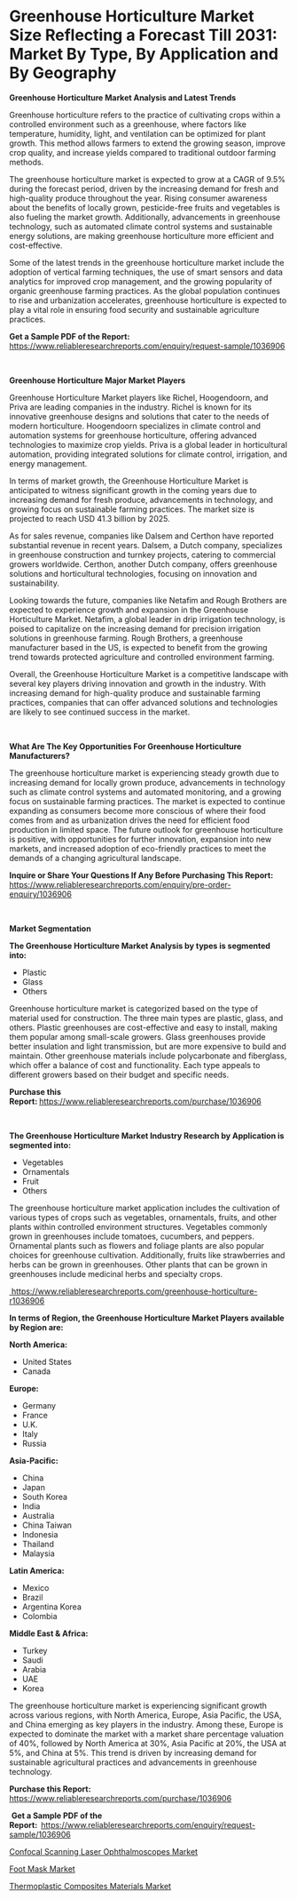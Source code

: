 <p><h1>Greenhouse Horticulture Market Size Reflecting a Forecast Till 2031: Market By Type, By Application and By Geography</h1></p><p><strong>Greenhouse Horticulture Market Analysis and Latest Trends</strong></p>
<p><p>Greenhouse horticulture refers to the practice of cultivating crops within a controlled environment such as a greenhouse, where factors like temperature, humidity, light, and ventilation can be optimized for plant growth. This method allows farmers to extend the growing season, improve crop quality, and increase yields compared to traditional outdoor farming methods.</p><p>The greenhouse horticulture market is expected to grow at a CAGR of 9.5% during the forecast period, driven by the increasing demand for fresh and high-quality produce throughout the year. Rising consumer awareness about the benefits of locally grown, pesticide-free fruits and vegetables is also fueling the market growth. Additionally, advancements in greenhouse technology, such as automated climate control systems and sustainable energy solutions, are making greenhouse horticulture more efficient and cost-effective.</p><p>Some of the latest trends in the greenhouse horticulture market include the adoption of vertical farming techniques, the use of smart sensors and data analytics for improved crop management, and the growing popularity of organic greenhouse farming practices. As the global population continues to rise and urbanization accelerates, greenhouse horticulture is expected to play a vital role in ensuring food security and sustainable agriculture practices.</p></p>
<p><strong>Get a Sample PDF of the Report:&nbsp;</strong> <a href="https://www.reliableresearchreports.com/enquiry/request-sample/1036906">https://www.reliableresearchreports.com/enquiry/request-sample/1036906</a></p>
<p>&nbsp;</p>
<p><strong>Greenhouse Horticulture Major Market Players</strong></p>
<p><p>Greenhouse Horticulture Market players like Richel, Hoogendoorn, and Priva are leading companies in the industry. Richel is known for its innovative greenhouse designs and solutions that cater to the needs of modern horticulture. Hoogendoorn specializes in climate control and automation systems for greenhouse horticulture, offering advanced technologies to maximize crop yields. Priva is a global leader in horticultural automation, providing integrated solutions for climate control, irrigation, and energy management.</p><p>In terms of market growth, the Greenhouse Horticulture Market is anticipated to witness significant growth in the coming years due to increasing demand for fresh produce, advancements in technology, and growing focus on sustainable farming practices. The market size is projected to reach USD 41.3 billion by 2025.</p><p>As for sales revenue, companies like Dalsem and Certhon have reported substantial revenue in recent years. Dalsem, a Dutch company, specializes in greenhouse construction and turnkey projects, catering to commercial growers worldwide. Certhon, another Dutch company, offers greenhouse solutions and horticultural technologies, focusing on innovation and sustainability.</p><p>Looking towards the future, companies like Netafim and Rough Brothers are expected to experience growth and expansion in the Greenhouse Horticulture Market. Netafim, a global leader in drip irrigation technology, is poised to capitalize on the increasing demand for precision irrigation solutions in greenhouse farming. Rough Brothers, a greenhouse manufacturer based in the US, is expected to benefit from the growing trend towards protected agriculture and controlled environment farming.</p><p>Overall, the Greenhouse Horticulture Market is a competitive landscape with several key players driving innovation and growth in the industry. With increasing demand for high-quality produce and sustainable farming practices, companies that can offer advanced solutions and technologies are likely to see continued success in the market.</p></p>
<p>&nbsp;</p>
<p><strong>What Are The Key Opportunities For Greenhouse Horticulture Manufacturers?</strong></p>
<p><p>The greenhouse horticulture market is experiencing steady growth due to increasing demand for locally grown produce, advancements in technology such as climate control systems and automated monitoring, and a growing focus on sustainable farming practices. The market is expected to continue expanding as consumers become more conscious of where their food comes from and as urbanization drives the need for efficient food production in limited space. The future outlook for greenhouse horticulture is positive, with opportunities for further innovation, expansion into new markets, and increased adoption of eco-friendly practices to meet the demands of a changing agricultural landscape.</p></p>
<p><strong>Inquire or Share Your Questions If Any Before Purchasing This Report:</strong> <a href="https://www.reliableresearchreports.com/enquiry/pre-order-enquiry/1036906">https://www.reliableresearchreports.com/enquiry/pre-order-enquiry/1036906</a></p>
<p>&nbsp;</p>
<p><strong>Market Segmentation</strong></p>
<p><strong>The Greenhouse Horticulture Market Analysis by types is segmented into:</strong></p>
<p><ul><li>Plastic</li><li>Glass</li><li>Others</li></ul></p>
<p><p>Greenhouse horticulture market is categorized based on the type of material used for construction. The three main types are plastic, glass, and others. Plastic greenhouses are cost-effective and easy to install, making them popular among small-scale growers. Glass greenhouses provide better insulation and light transmission, but are more expensive to build and maintain. Other greenhouse materials include polycarbonate and fiberglass, which offer a balance of cost and functionality. Each type appeals to different growers based on their budget and specific needs.</p></p>
<p><strong>Purchase this Report:&nbsp;</strong><a href="https://www.reliableresearchreports.com/purchase/1036906">https://www.reliableresearchreports.com/purchase/1036906</a></p>
<p>&nbsp;</p>
<p><strong>The Greenhouse Horticulture Market Industry Research by Application is segmented into:</strong></p>
<p><ul><li>Vegetables</li><li>Ornamentals</li><li>Fruit</li><li>Others</li></ul></p>
<p><p>The greenhouse horticulture market application includes the cultivation of various types of crops such as vegetables, ornamentals, fruits, and other plants within controlled environment structures. Vegetables commonly grown in greenhouses include tomatoes, cucumbers, and peppers. Ornamental plants such as flowers and foliage plants are also popular choices for greenhouse cultivation. Additionally, fruits like strawberries and herbs can be grown in greenhouses. Other plants that can be grown in greenhouses include medicinal herbs and specialty crops.</p></p>
<p><a href="https://www.reliableresearchreports.com/greenhouse-horticulture-r1036906">&nbsp;https://www.reliableresearchreports.com/greenhouse-horticulture-r1036906</a></p>
<p><strong>In terms of Region, the Greenhouse Horticulture Market Players available by Region are:</strong></p>
<p>
    <p> <strong> North America: </strong>
        <ul>
            <li>United States</li>
            <li>Canada</li>
        </ul>
        </p> 
    <p> <strong> Europe: </strong>
        <ul>
            <li>Germany</li>
            <li>France</li>
            <li>U.K.</li>
            <li>Italy</li>
            <li>Russia</li>
        </ul>
        </p> 
    <p> <strong> Asia-Pacific: </strong>
        <ul>
            <li>China</li>
            <li>Japan</li>
            <li>South Korea</li>
            <li>India</li>
            <li>Australia</li>
            <li>China Taiwan</li>
            <li>Indonesia</li>
            <li>Thailand</li>
            <li>Malaysia</li>
        </ul>
        </p> 
    <p> <strong> Latin America: </strong>
        <ul>
            <li>Mexico</li>
            <li>Brazil</li>
            <li>Argentina Korea</li>
            <li>Colombia</li>
        </ul>
        </p> 
    <p> <strong> Middle East & Africa: </strong>
        <ul>
            <li>Turkey</li>
            <li>Saudi</li>
            <li>Arabia</li>
            <li>UAE</li>
            <li>Korea</li>
        </ul>
    </p>
    </p>
<p><p>The greenhouse horticulture market is experiencing significant growth across various regions, with North America, Europe, Asia Pacific, the USA, and China emerging as key players in the industry. Among these, Europe is expected to dominate the market with a market share percentage valuation of 40%, followed by North America at 30%, Asia Pacific at 20%, the USA at 5%, and China at 5%. This trend is driven by increasing demand for sustainable agricultural practices and advancements in greenhouse technology.</p></p>
<p><strong>Purchase this Report: </strong><a href="https://www.reliableresearchreports.com/purchase/1036906">https://www.reliableresearchreports.com/purchase/1036906</a></p>
<p>&nbsp;<strong>Get a Sample PDF of the Report:&nbsp;&nbsp;</strong><a href="https://www.reliableresearchreports.com/enquiry/request-sample/1036906">https://www.reliableresearchreports.com/enquiry/request-sample/1036906</a></p>
<p><strong></strong></p>
<p><p><a href="https://medium.com/@jacobwilkins67/confocal-scanning-laser-ophthalmoscopes-market-global-market-insights-and-sales-trends-2024-to-10e9c6d0cae4">Confocal Scanning Laser Ophthalmoscopes Market</a></p><p><a href="https://medium.com/@belaayi865/insights-into-the-foot-mask-industry-market-financial-status-market-size-and-revenue-analysis-up-f55be86f8050">Foot Mask Market</a></p><p><a href="https://medium.com/@erinveum/thermoplastic-composites-materials-market-size-is-growing-at-cagr-of-14-9-09f5e6712211">Thermoplastic Composites Materials Market</a></p></p>